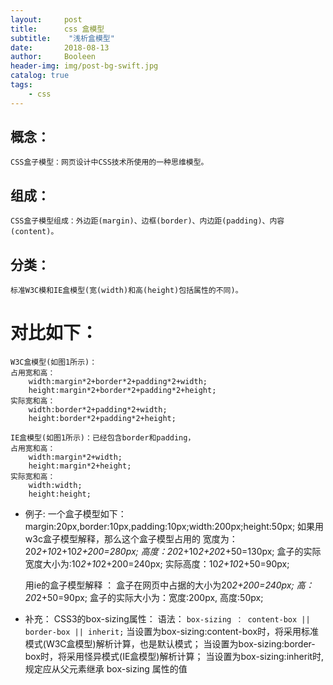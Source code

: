 ```yaml
---
layout:     post
title:      css 盒模型
subtitle:    "浅析盒模型"
date:       2018-08-13
author:     Booleen
header-img: img/post-bg-swift.jpg
catalog: true
tags:
    - css
---
```


## 概念：
	CSS盒子模型：网页设计中CSS技术所使用的一种思维模型。
## 组成：
	CSS盒子模型组成：外边距(margin)、边框(border)、内边距(padding)、内容(content)。
## 分类：
	标准W3C模和IE盒模型(宽(width)和高(height)包括属性的不同)。
# 对比如下：
	W3C盒模型(如图1所示)：
	占用宽和高：
		width:margin*2+border*2+padding*2+width;
	    height:margin*2+border*2+padding*2+height;
	实际宽和高：
		width:border*2+padding*2+width;
	    height:border*2+padding*2+height;
	
	IE盒模型(如图1所示)：已经包含border和padding，
	占用宽和高：
		width:margin*2+width;
	    height:margin*2+height;
	实际宽和高：
		width:width;
	    height:height;	


* 例子:
	一个盒子模型如下：margin:20px,border:10px,padding:10px;width:200px;height:50px;
	如果用w3c盒子模型解释，那么这个盒子模型占用的
		宽度为：20*2+10*2+10*2+200=280px; 
		高度：20*2+10*2+20*2+50=130px;
	盒子的实际宽度大小为:10*2+10*2+200=240px;
		  实际高度：10*2+10*2+50=90px;

	用ie的盒子模型解释 ：
		盒子在网页中占据的大小为20*2+200=240px; 高：20*2+50=90px;
		盒子的实际大小为：宽度:200px, 高度:50px;


* 补充：
	CSS3的box-sizing属性：
	语法：
		```box-sizing ： content-box || border-box || inherit;```
	当设置为box-sizing:content-box时，将采用标准模式(W3C盒模型)解析计算，也是默认模式；
	当设置为box-sizing:border-box时，将采用怪异模式(IE盒模型)解析计算；
	当设置为box-sizing:inherit时, 规定应从父元素继承 box-sizing 属性的值
